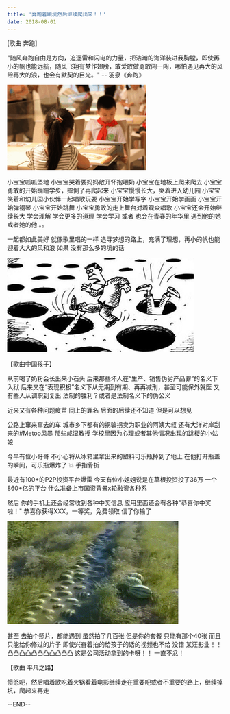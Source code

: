 ```yaml
---
title: '奔跑着跳坑然后继续爬出来！！'
date: 2018-08-01
---
```


[歌曲 奔跑]

"随风奔跑自由是方向，追逐雷和闪电的力量，把浩瀚的海洋装进我胸膛，即使再小的帆也能远航，随风飞翔有梦作翅膀，敢爱敢做勇敢闯一闯，哪怕遇见再大的风险再大的浪，也会有默契的目光。" -- 羽泉《奔跑》

![小宝宝](/assets/2018/t01fc7ba52ea120cd60.gif)

小宝宝呱呱坠地
小宝宝哭着要妈妈敞开怀抱喂奶
小宝宝在地板上爬来爬去
小宝宝勇敢的开始蹒跚学步，摔倒了再爬起来
小宝宝慢慢长大，哭着进入幼儿园
小宝宝笑着和幼儿园小伙伴一起唱歌玩耍
小宝宝开始学写字
小宝宝开始学画画
小宝宝开始弹钢琴
小宝宝开始跳舞
小宝宝勇敢的走上舞台对着观众唱歌
小宝宝还会开始继续长大
学会理解
学会更多的道理
学会学习
或者
也会在青春的年华里
遇到他的她或者她的他
。。

一起都如此美好
就像歌里唱的一样
追寻梦想的路上，充满了理想，再小的帆也能迎着大大的风和浪
如果
没有那么多的坑的话

![各种坑](/assets/2018/3da7f3a3a693512b6796b9a765e3e876.jpg)

【歌曲中国孩子】

从前喝了奶粉会长出来小石头
后来那些坏人在“生产、销售伪劣产品罪”的名义下入狱
后来又在“表现积极”名义下从无期到有期、再再减刑，甚至可能保外就医
又有些人从调职到复出
法制的胜利？或者是法制名义下的伪公义

近来又有各种问题疫苗
同上的罪名
后面的后续还不知道
但是可以想见

公路上窜来窜去的车
城市乡下都有的拐骗拐卖为职业的阿姨大叔
还有大洋对岸刮来的#Metoo风暴
那些咸湿教授
学校里因为心理或者其他情况出现的跳楼的小姑娘

今早有位小哥哥
不小心将从冰箱里拿出来的塑料可乐瓶掉到了地上
在他打开瓶盖的瞬间，可乐瓶爆炸了 💥
手指骨折

最近有100+的P2P投资平台爆雷
今天有位小姐姐说是在草根投资投了36万
一个860+亿的平台
什么准备上市国资背景x轮融资各种系

然后
你的手机上还会经常收到各种中奖信息
应用里面还会有各种"恭喜你中奖啦！"
恭喜你获得XXX，一等奖，免费领取
信了你输了

![奔跑的西瓜](/assets/2018/005GK92ogy1ftkn226pidg30b406ohdu.gif)

甚至
去拍个照片，都能遇到
虽然拍了几百张
但是你的套餐
只能有那个40张
而且只能给你修过的片子
即使兴奋着拍的给孩子的话的视频也不给
没错
某汪影业！！
凸凸凸凸凸凸凸凸凸凸凸
这是公司活动拿到的卡呀！！
一直不忿！

【歌曲 平凡之路】

愤怒吧，然后唱着歌吃着火锅看着电影继续走在重要吧或者不重要的路上，继续掉坑，爬起来再走

--END--
